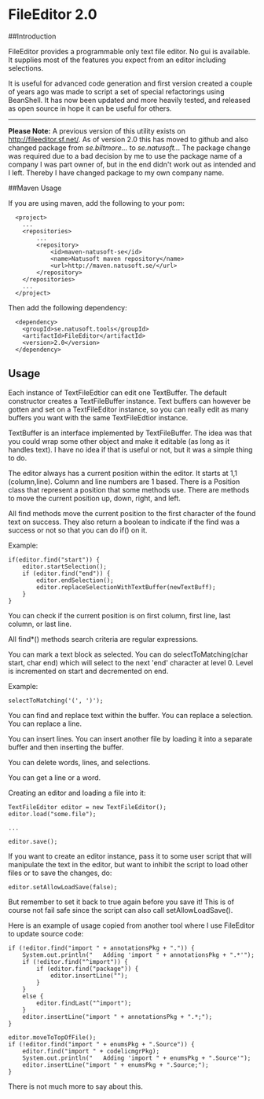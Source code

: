 # FileEditor 2.0

##Introduction

FileEditor provides a programmable only text file editor. No gui is
available. It supplies most of the features you expect from an editor
including selections.

It is useful for advanced code generation and first version created
a couple of years ago was made to script a set of special refactorings
using BeanShell. It has now been updated and more heavily tested,
and released as open source in hope it can be useful for others.

----

  **Please Note:**
  A previous version of this utility exists on <http://fileeditor.sf.net/>.
  As of version 2.0 this has moved to github and also changed package from
  _se.biltmore..._ to _se.natusoft..._ The package change was required due to a
  bad decision by me to use the package name of a company I was part owner
  of, but in the end didn't work out as intended and I left. Thereby I 
  have changed package to my own company name. 

##Maven Usage

If you are using maven, add the following to your pom:

	  <project>
	    ...
	    <repositories>
	        ...
	        <repository>
	            <id>maven-natusoft-se</id>
	            <name>Natusoft maven repository</name>
	            <url>http://maven.natusoft.se/</url>
	        </repository>
	    </repositories>
	    ...
	  </project>

Then add the following dependency:

	  <dependency>
	    <groupId>se.natusoft.tools</groupId>
	    <artifactId>FileEditor</artifactId>
	    <version>2.0</version>
	  </dependency>

## Usage

Each instance of TextFileEdtior can edit one TextBuffer. The default constructor
creates a TextFileBuffer instance. Text buffers can however be gotten and set on a
TextFileEditor instance, so you can really edit as many buffers you want with the
same TextFileEdtior instance.

TextBuffer is an interface implemented by TextFileBuffer. The idea was that you could
wrap some other object and make it editable (as long as it handles text). I have no
idea if that is useful or not, but it was a simple thing to do.

The editor always has a current position within the editor. It starts at 1,1 (column,line).
Column and line numbers are 1 based. There is a Position class that represent a position
that some methods use. There are methods to move the current position up, down, right, and left.

All find methods move the current position to the first character of the found text on success.
They also return a boolean to indicate if the find was a success or not so that you can do if()
on it.

Example:


	if(editor.find("start")) {
	    editor.startSelection();
	    if (editor.find("end")) {
	        editor.endSelection();
	        editor.replaceSelectionWithTextBuffer(newTextBuff);
	    }
	}

You can check if the current position is on first column, first line,
last column, or last line.

All find*() methods search criteria are regular expressions.

You can mark a text block as selected. You can do
selectToMatching(char start, char end) which will select to the next
'end' character at level 0. Level is incremented on start and decremented
on end. 

Example:

	selectToMatching('(', ')');

You can find and replace text within the buffer. You can replace a
selection. You can replace a line.

You can insert lines. You can insert another file by loading it into
a separate buffer and then inserting the buffer.

You can delete words, lines, and selections.

You can get a line or a word.

Creating an editor and loading a file into it:

	TextFileEditor editor = new TextFileEditor();
	editor.load("some.file");
  
	...
  
	editor.save();

If you want to create an editor instance, pass it to some user script
that will manipulate the text in the editor, but want to inhibit the
script to load other files or to save the changes, do:

	editor.setAllowLoadSave(false);

But remember to set it back to true again before you save it! This is
of course not fail safe since the script can also call setAllowLoadSave().

Here is an example of usage copied from another tool where I use
FileEditor to update source code:

	if (!editor.find("import " + annotationsPkg + ".")) {
	    System.out.println("   Adding 'import " + annotationsPkg + ".*'");
	    if (!editor.find("^import")) { 
	        if (editor.find("package")) {
	            editor.insertLine("");
	        }
	    }
	    else {
	        editor.findLast("^import");
	    }
	    editor.insertLine("import " + annotationsPkg + ".*;");
	}

	editor.moveToTopOfFile();
	if (!editor.find("import " + enumsPkg + ".Source")) {
	    editor.find("import " + codelicmgrPkg);
	    System.out.println("   Adding 'import " + enumsPkg + ".Source'");
	    editor.insertLine("import " + enumsPkg + ".Source;");
	}


There is not much more to say about this. 
